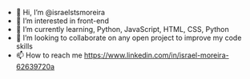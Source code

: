 - 👋 Hi, I’m @israelstsmoreira
- 👀 I’m interested in front-end
- 🌱 I’m currently learning, Python, JavaScript, HTML, CSS, Python
- 💞️ I’m looking to collaborate on any open project to improve my code skills
- 📫 How to reach me https://www.linkedin.com/in/israel-moreira-62639720a


